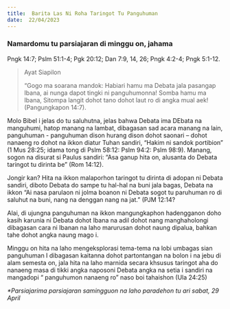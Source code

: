 ```yaml
---
title:  Barita Las Ni Roha Taringot Tu Panguhuman
date:  22/04/2023
---
```


### Namardomu tu parsiajaran di minggu on, jahama
Pngk 14:7;  Pslm 51:1-4; Pgk 20:12;  Dan 7:9, 14, 26; Pngk 4:2-4; Pngk 5:1-12.

> <p>Ayat Siapilon</p>
> “Gogo ma soarana mandok: Habiari hamu ma Debata jala pasangap Ibana, ai nunga dapot tingki ni panguhumonna! Somba hamu ma Ibana, Sitompa langit dohot tano dohot laut ro di angka mual aek!  (Pangungkapon 14:7).

Molo Bibel i jelas do tu saluhutna, jelas bahwa Debata ima DEbata na manguhumi, hatop manang  na lambat, dibagasan sad acara manang  na lain, panguhuman -  panguhuman dison  hurang  dison dohot saonari – dohot nanaeng ro dohot na ikkon diatur Tuhan sandiri, “Hakim ni sandok portibion” (1 Mus 28:25; idama tong di Pslm 58:12: Pslm 94:2: Pslm 98:9). Manang, sogon na disurat si Paulus sandiri: “Asa ganup hita on, alusanta do Debata taringot tu dirinta be” (Rom 14:12).

Jongir kan? Hita na ikkon  malaporhon taringot tu dirinta di adopan ni Debata sandiri, diboto Debata do sampe tu hal-hal na buni jala bagas, Debata na ikkon “Ai nasa parulaon ni jolma boanon ni Debata sogot tu paruhuman ro di saluhut na buni, nang na denggan nang na jat.” (PJM 12:14?

Alai, di ujungna panguhuman na ikkon mangungkaphon hadengganon doho kasih  karunia ni Debata dohot Ibana na adil dohot nang manghaholongi dibagasan cara ni Ibanan na laho marurusan dohot naung dipalua, bahkan tahe dohot angka naung mago i.

Minggu on hita na laho mengeksplorasi tema-tema na lobi umbagas sian panguhuman  I dibagasan kaitanna dohot partontangan na bolon i na jebu di alam semesta on, jala hita na laho marnida secara khsusus taringot aha do nanaeng masa di tikki  angka naposoni Debata angka na setia i sandiri na mangadopi “ panguhumon  nanaeng ro” naso boi tahaishon (Ula 24:25)

_*Parsiajarima parsiajaran samingguon na laho paradehon tu ari sabat, 29  April_